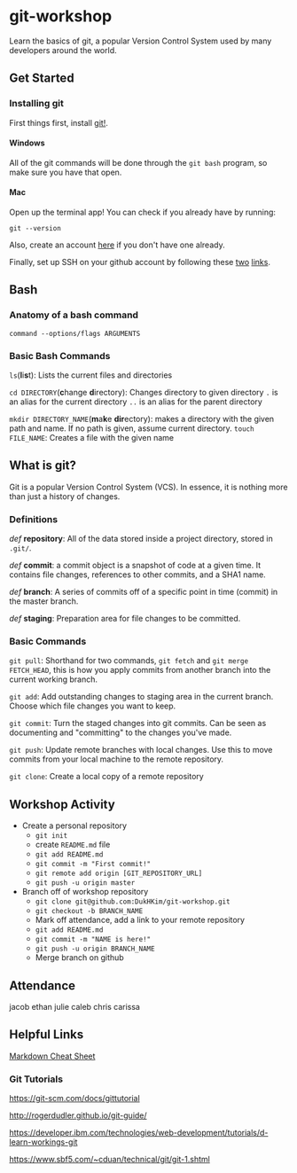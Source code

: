 # git-workshop
Learn the basics of git, a popular Version Control System used by many developers around the world.


## Get Started

### Installing git


First things first, install [git!](https://git-scm.com/downloads). 

#### Windows
All of the git commands will be done through the `git bash` program, so make sure you have that open.

#### Mac
Open up the terminal app! 
You can check if you already have by running:
```
git --version
```

Also, create an account [here](https://github.com/) if you don't have one already.

Finally, set up SSH on your github account by following these [two](https://help.github.com/en/github/authenticating-to-github/generating-a-new-ssh-key-and-adding-it-to-the-ssh-agent) [links](https://help.github.com/en/github/authenticating-to-github/adding-a-new-ssh-key-to-your-github-account).



## Bash 

### Anatomy of a bash command

`command --options/flags ARGUMENTS`


### Basic Bash Commands

`ls`(**l**i**s**t): Lists the current files and directories

`cd DIRECTORY`(**c**hange **d**irectory): Changes directory to given directory 
`.` is an alias for the current directory
`..` is an alias for the parent directory

`mkdir DIRECTORY_NAME`(**m**a**k**e **dir**ectory): makes a directory with the given path and name. If no path is given, assume current directory.
`touch FILE_NAME`: Creates a file with the given name


## What is git?

Git is a popular Version Control System (VCS). In essence, it is nothing more than just a history of changes. 


### Definitions

*def* **repository**: All of the data stored inside a project directory, stored in `.git/`.

*def* **commit**: a commit object is a snapshot of code at a given time. It contains file changes, references to other commits, and a SHA1 name.

*def* **branch**: A series of commits off of a specific point in time (commit) in the master branch.

*def* **staging**: Preparation area for file changes to be committed.


### Basic Commands

`git pull`: Shorthand for two commands, `git fetch` and `git merge FETCH_HEAD`, this is how you apply commits from another branch into the current working branch.

`git add`: Add outstanding changes to staging area in the current branch. Choose which file changes you want to keep.

`git commit`: Turn the staged changes into git commits. Can be seen as documenting and "committing" to the changes you've made. 

`git push`: Update remote branches with local changes. Use this to move commits from your local machine to the remote repository.

`git clone`: Create a local copy of a remote repository

## Workshop Activity
- Create a personal repository
    - `git init`
    - create `README.md` file
    - `git add README.md`
    - `git commit -m "First commit!"`
    - `git remote add origin [GIT_REPOSITORY_URL]`
    - `git push -u origin master`
- Branch off of workshop repository
    - `git clone git@github.com:DukHKim/git-workshop.git`
    - `git checkout -b BRANCH_NAME`
    - Mark off attendance, add a link to your remote repository
    - `git add README.md`
    - `git commit -m "NAME is here!"`
    - `git push -u origin BRANCH_NAME`
    - Merge branch on github
    
## Attendance
jacob
ethan
julie
caleb
chris
carissa



## Helpful Links

[Markdown Cheat Sheet](https://guides.github.com/features/mastering-markdown/)

### Git Tutorials
https://git-scm.com/docs/gittutorial

http://rogerdudler.github.io/git-guide/

https://developer.ibm.com/technologies/web-development/tutorials/d-learn-workings-git

https://www.sbf5.com/~cduan/technical/git/git-1.shtml
